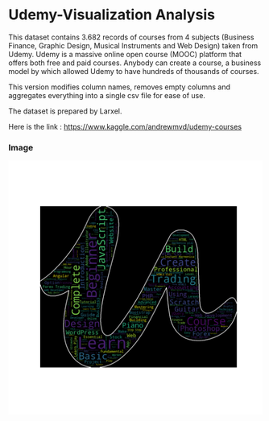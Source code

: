 # Udemy-Visualization Analysis

This dataset contains 3.682 records of courses from 4 subjects (Business Finance, Graphic Design, Musical Instruments and Web Design) taken from Udemy.
Udemy is a massive online open course (MOOC) platform that offers both free and paid courses. Anybody can create a course, a business model by which allowed Udemy to have hundreds of thousands of courses.

This version modifies column names, removes empty columns and aggregates everything into a single csv file for ease of use.

The dataset is prepared by Larxel.

Here is the link : https://www.kaggle.com/andrewmvd/udemy-courses

### Image
![Image description](https://github.com/Rapter1990/Data-Visualization-Examples/blob/master/udemy/images/image11.png)

